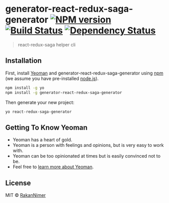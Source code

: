 # generator-react-redux-saga-generator [![NPM version][npm-image]][npm-url] [![Build Status][travis-image]][travis-url] [![Dependency Status][daviddm-image]][daviddm-url]
> react-redux-saga helper cli

## Installation

First, install [Yeoman](http://yeoman.io) and generator-react-redux-saga-generator using [npm](https://www.npmjs.com/) (we assume you have pre-installed [node.js](https://nodejs.org/)).

```bash
npm install -g yo
npm install -g generator-react-redux-saga-generator
```

Then generate your new project:

```bash
yo react-redux-saga-generator
```

## Getting To Know Yeoman

 * Yeoman has a heart of gold.
 * Yeoman is a person with feelings and opinions, but is very easy to work with.
 * Yeoman can be too opinionated at times but is easily convinced not to be.
 * Feel free to [learn more about Yeoman](http://yeoman.io/).

## License

MIT © [RakanNimer](https://www.github.com/RakanNimer)


[npm-image]: https://badge.fury.io/js/generator-react-redux-saga-generator.svg
[npm-url]: https://npmjs.org/package/generator-react-redux-saga-generator
[travis-image]: https://travis-ci.org/RakanNimer/generator-react-redux-saga-generator.svg?branch=master
[travis-url]: https://travis-ci.org/RakanNimer/generator-react-redux-saga-generator
[daviddm-image]: https://david-dm.org/RakanNimer/generator-react-redux-saga-generator.svg?theme=shields.io
[daviddm-url]: https://david-dm.org/RakanNimer/generator-react-redux-saga-generator
